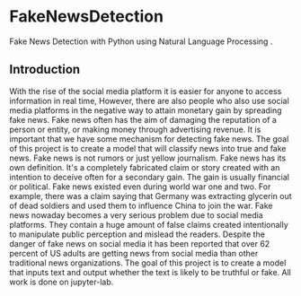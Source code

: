 # FakeNewsDetection
Fake News Detection with Python using Natural Language Processing
.

## Introduction
  With the rise of the social media platform it is easier for anyone to access information in 
real time, However, there are also people who also use social media platforms in the negative 
way to attain monetary gain by spreading fake news. Fake news often has the aim of damaging 
the reputation of a person or entity, or making money through advertising revenue. It is important 
that we have some mechanism for detecting fake news. The goal of this project is to create a 
model that will classify news into true and fake news.
Fake news is not rumors or just yellow journalism.  Fake news has its own definition. It's 
a completely fabricated claim or story created with an intention to deceive often for a secondary 
gain. The gain is usually financial or political. Fake news existed even during world war one and 
two. For example, there was a claim saying that Germany was extracting glycerin out of dead 
soldiers and used them to influence China to join the war. Fake news nowaday becomes a very 
serious problem due to social media platforms. They contain a huge amount of false claims 
created intentionally to manipulate public perception and mislead the readers. Despite the danger 
of fake news on social media it has been reported that over 62 percent of US adults are getting 
news from social media than other traditional news organizations.
The goal of this project is to create a model that inputs text and output whether the text is 
likely to be truthful or fake. All work is done on jupyter-lab.
